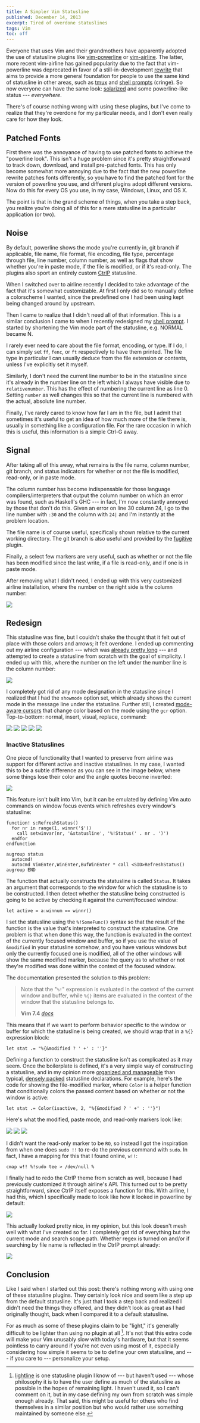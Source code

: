 ```yaml
---
title: A Simpler Vim Statusline
published: December 14, 2013
excerpt: Tired of overdone statuslines
tags: Vim
toc: off
---
```


Everyone that uses Vim and their grandmothers have apparently adopted the use of statusline plugins like [vim-powerline] or [vim-airline]. The latter, more recent vim-airline has gained popularity due to the fact that vim-powerline was deprecated in favor of a still-in-development [rewrite][powerline] that aims to provide a more general foundation for people to use the same kind of statusline in other areas, such as [tmux] and [shell prompts] (cringe). So now everyone can have the same look: [solarized] and some powerline-like status --- _everywhere_.

[vim-powerline]: https://github.com/Lokaltog/vim-powerline
[vim-airline]: https://github.com/bling/vim-airline
[powerline]: https://github.com/Lokaltog/powerline
[tmux]: https://github.com/erikw/tmux-powerline
[shell prompts]: https://github.com/milkbikis/powerline-shell
[solarized]: http://ethanschoonover.com/solarized

There's of course nothing wrong with using these plugins, but I've come to realize that they're overdone for my particular needs, and I don't even really care for how they look.

## Patched Fonts

First there was the annoyance of having to use patched fonts to achieve the "powerline look". This isn't a huge problem since it's pretty straightforward to track down, download, and install pre-patched fonts. This has only become somewhat more annoying due to the fact that the new powerline rewrite patches fonts differently, so you have to find the patched font for the version of powerline you use, and different plugins adopt different versions. Now do this for every OS you use, in my case, Windows, Linux, and OS X.

The point is that in the grand scheme of things, when you take a step back, you realize you're doing all of this for a mere statusline in a particular application (or two).

## Noise

By default, powerline shows the mode you're currently in, git branch if applicable, file name, file format, file encoding, file type, percentage through file, line number, column number, as well as flags that show whether you're in paste mode, if the file is modified, or if it's read-only. The plugins also sport an entirely custom [CtrlP] statusline.

When I switched over to airline recently I decided to take advantage of the fact that it's somewhat customizable. At first I only did so to manually define a colorscheme I wanted, since the predefined one I had been using kept being changed around by upstream.

[CtrlP]: http://kien.github.io/ctrlp.vim/

Then I came to realize that I didn't need all of that information. This is a similar conclusion I came to when I recently redesigned my [shell prompt]. I started by shortening the Vim mode part of the statusline, e.g. NORMAL became N.

[shell prompt]: /posts/terminal-customization/#prompt

I rarely ever need to care about the file format, encoding, or type. If I do, I can simply set `ff`, `fenc`, or `ft` respectively to have them printed. The file type in particular I can usually deduce from the file extension or contents, unless I've explicitly set it myself.

Similarly, I don't need the current line number to be in the statusline since it's already in the number line on the left which I always have visible due to `relativenumber`. This has the effect of numbering the current line as line 0. Setting `number` as well changes this so that the current line is numbered with the actual, absolute line number.

Finally, I've rarely cared to know how far I am in the file, but I admit that sometimes it's useful to get an idea of how much more of the file there is, usually in something like a configuration file. For the rare occasion in which this is useful, this information is a simple Ctrl-G away.

## Signal

After taking all of this away, what remains is the file name, column number, git branch, and status indicators for whether or not the file is modified, read-only, or in paste mode.

The column number has become indispensable for those language compilers/interpreters that output the column number on which an error was found, such as Haskell's GHC --- in fact, I'm now constantly annoyed by those that don't do this. Given an error on line 30 column 24, I go to the line number with `:30` and the column with `24|` and I'm instantly at the problem location.

The file name is of course useful, specifically shown relative to the current working directory. The git branch is also useful and provided by the [fugitive] plugin.

[fugitive]: https://github.com/tpope/vim-fugitive

Finally, a select few markers are very useful, such as whether or not the file has been modified since the last write, if a file is read-only, and if one is in paste mode.

After removing what I didn't need, I ended up with this very customized airline installation, where the number on the right side is the column number:

<img src="/images/vim/airline.png" class="center">

## Redesign

This statusline was fine, but I couldn't shake the thought that it felt out of place with those colors and arrows; it felt overdone. I ended up commenting out my airline configuration --- which was [already pretty long][airline-config] --- and attempted to create a statusline from scratch with the goal of simplicity. I ended up with this, where the number on the left under the number line is the column number:

[airline-config]: https://github.com/blaenk/dots/blob/275b3b40fa0c57f1b48b5ba59b9ecbc00cddf866/vim/vimrc.ln#L80-L202

<img src="/images/vim/regular.png" class="center">

I completely got rid of any mode designation in the statusline since I realized that I had the `showmode` option set, which already shows the current mode in the message line under the statusline. Further still, I created [mode-aware cursors] that change color based on the mode using the `gcr` option. Top-to-bottom: normal, insert, visual, replace, command:

<img src="/images/vim/gcr-normal.png" class="center">
<img src="/images/vim/gcr-insert.png" class="center">
<img src="/images/vim/gcr-visual.png" class="center">
<img src="/images/vim/gcr-replace.png" class="center">
<img src="/images/vim/gcr-command.png" class="center">

[mode-aware cursors]: https://github.com/blaenk/dots/blob/9843177fa6155e843eb9e84225f458cd0205c969/vim/vimrc.ln#L49-L64

### Inactive Statuslines

One piece of functionality that I wanted to preserve from airline was support for different active and inactive statuslines. In my case, I wanted this to be a subtle difference as you can see in the image below, where some things lose their color and the angle quotes become inverted:

<img src="/images/vim/regular-inactive.png" class="center">

This feature isn't built into Vim, but it can be emulated by defining Vim auto commands on window focus events which refreshes every window's statusline:

``` vim
function! s:RefreshStatus()
  for nr in range(1, winnr('$'))
    call setwinvar(nr, '&statusline', '%!Status(' . nr . ')')
  endfor
endfunction

augroup status
  autocmd!
  autocmd VimEnter,WinEnter,BufWinEnter * call <SID>RefreshStatus()
augroup END
```

The function that actually constructs the statusline is called `Status`. It takes an argument that corresponds to the window for which the statusline is to be constructed. I then detect whether the statusline being constructed is going to be active by checking it against the current/focused window:

``` vim
let active = a:winnum == winnr()
```

I set the statusline using the `%!SomeFunc()` syntax so that the result of the function is the value that's interpreted to construct the statusline. One problem is that when done this way, the function is evaluated in the context of the currently focused window and buffer, so if you use the value of `&modified` in your statusline somehow, and you have various windows but only the currently focused one is modified, all of the other windows will show the same modified marker, because the query as to whether or not they're modified was done within the context of the focused window.

The documentation presented the solution to this problem:

> Note that the "`%!`" expression is evaluated in the context of the current window and buffer, while `%{}` items are evaluated in the context of the window that the statusline belongs to.
> <footer><strong>Vim 7.4</strong> <cite><a href="http://vimhelp.appspot.com/options.txt.html#%27statusline%27">docs</a></cite></footer>

This means that if we want to perform behavior specific to the window or buffer for which the statusline is being created, we should wrap that in a `%{}` expression block:

``` vim
let stat .= "%{&modified ? ' +' : ''}"
```

Defining a function to construct the statusline isn't as complicated as it may seem. Once the boilerplate is defined, it's a very simple way of constructing a statusline, and in my opinion more [organized and manageable] than typical, [densely packed] statusline declarations. For example, here's the code for showing the file-modified marker, where `Color` is a helper function that conditionally colors the passed content based on whether or not the window is active:

[organized and manageable]: https://github.com/blaenk/dots/blob/ad421186f38fedb46e1a630f08ac3eb994941c6d/vim/vimrc.ln#L166
[densely packed]: http://stackoverflow.com/a/5380230/101090

``` vim
let stat .= Color(isactive, 2, "%{&modified ? ' +' : ''}")
```

Here's what the modified, paste mode, and read-only markers look like:

<img src="/images/vim/regular-modified.png" class="center">
<img src="/images/vim/regular-paste.png" class="center">
<img src="/images/vim/regular-readonly.png" class="center">

I didn't want the read-only marker to be `RO`, so instead I got the inspiration from when one does `sudo !!` to re-do the previous command with `sudo`. In fact, I have a mapping for this that I found online, `w!!`:

``` vim
cmap w!! %!sudo tee > /dev/null %
```

I finally had to redo the CtrlP theme from scratch as well, because I had previously customized it through airline's API. This turned out to be pretty straightforward, since CtrlP itself exposes a function for this. With airline, I had this, which I specifically made to look like how it looked in powerline by default:

<img src="/images/vim/airline-ctrlp.png" class="center">

This actually looked pretty nice, in my opinion, but this look doesn't mesh well with what I've created so far. I completely got rid of everything but the current mode and search scope path. Whether regex is turned on and/or if searching by file name is reflected in the CtrlP prompt already:

<img src="/images/vim/regular-ctrlp.png" class="center">

## Conclusion

Like I said when I started out this post: there's nothing wrong with using one of these statusline plugins. They certainly look nice and seem like a step up from the default statusline. It's just that I took a step back and realized I didn't need the things they offered, and they didn't look as great as I had originally thought, back when I compared it to a default statusline.

For as much as some of these plugins claim to be "light," it's generally difficult to be lighter than using no plugin at all [^lightline]. It's not that this extra code will make your Vim unusably slow with today's hardware, but that it seems pointless to carry around if you're not even using most of it, especially considering how simple it seems to be to define your own statusline, and --- if you care to --- personalize your setup.

[^lightline]: [lightline](https://github.com/itchyny/lightline.vim) is one statusline plugin I know of --- but haven't used --- whose philosophy it is to have the user define as much of the statusline as possible in the hopes of remaining light. I haven't used it, so I can't comment on it, but in my case defining my own from scratch was simple enough already. That said, this might be useful for others who find themselves in a similar position but who would rather use something maintained by someone else.

